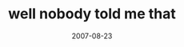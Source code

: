---
layout: base.njk
title : 'well nobody told me that' 
view_title : 'well nobody told me that' 
year : '2007' 
date : '2007-08-23' 
img_file : '/drawing/wellnobodytoldmethat2.png' 
html_file : 'wellnobodytoldmethat2' 
next_html : 'whenigrowup.html' 
year_order : '111' 
permalink : "title/{{html_file}}.html"
---